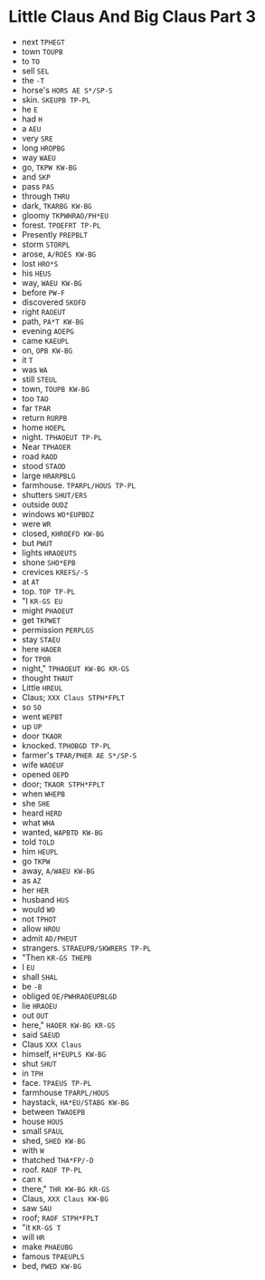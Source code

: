 # Little Claus And Big Claus Part 3

* next `TPHEGT`
* town `TOUPB`
* to `TO`
* sell `SEL`
* the `-T`
* horse's `HORS AE S*/SP-S`
* skin. `SKEUPB TP-PL`
* he `E`
* had `H`
* a `AEU`
* very `SRE`
* long `HROPBG`
* way `WAEU`
* go, `TKPW KW-BG`
* and `SKP`
* pass `PAS`
* through `THRU`
* dark, `TKARBG KW-BG`
* gloomy `TKPWHRAO/PH*EU`
* forest. `TPOEFRT TP-PL`
* Presently `PREPBLT`
* storm `STORPL`
* arose, `A/ROES KW-BG`
* lost `HRO*S`
* his `HEUS`
* way, `WAEU KW-BG`
* before `PW-F`
* discovered `SKOFD`
* right `RAOEUT`
* path, `PA*T KW-BG`
* evening `AOEPG`
* came `KAEUPL`
* on, `OPB KW-BG`
* it `T`
* was `WA`
* still `STEUL`
* town, `TOUPB KW-BG`
* too `TAO`
* far `TPAR`
* return `RURPB`
* home `HOEPL`
* night. `TPHAOEUT TP-PL`
* Near `TPHAOER`
* road `RAOD`
* stood `STAOD`
* large `HRARPBLG`
* farmhouse. `TPARPL/HOUS TP-PL`
* shutters `SHUT/ERS`
* outside `OUDZ`
* windows `WO*EUPBDZ`
* were `WR`
* closed, `KHROEFD KW-BG`
* but `PWUT`
* lights `HRAOEUTS`
* shone `SHO*EPB`
* crevices `KREFS/-S`
* at `AT`
* top. `TOP TP-PL`
* "I `KR-GS EU`
* might `PHAOEUT`
* get `TKPWET`
* permission `PERPLGS`
* stay `STAEU`
* here `HAOER`
* for `TPOR`
* night," `TPHAOEUT KW-BG KR-GS`
* thought `THAUT`
* Little `HREUL`
* Claus; `XXX Claus STPH*FPLT`
* so `SO`
* went `WEPBT`
* up `UP`
* door `TKAOR`
* knocked. `TPHOBGD TP-PL`
* farmer's `TPAR/PHER AE S*/SP-S`
* wife `WAOEUF`
* opened `OEPD`
* door; `TKAOR STPH*FPLT`
* when `WHEPB`
* she `SHE`
* heard `HERD`
* what `WHA`
* wanted, `WAPBTD KW-BG`
* told `TOLD`
* him `HEUPL`
* go `TKPW`
* away, `A/WAEU KW-BG`
* as `AZ`
* her `HER`
* husband `HUS`
* would `WO`
* not `TPHOT`
* allow `HROU`
* admit `AD/PHEUT`
* strangers. `STRAEUPB/SKWRERS TP-PL`
* "Then `KR-GS THEPB`
* I `EU`
* shall `SHAL`
* be `-B`
* obliged `OE/PWHRAOEUPBLGD`
* lie `HRAOEU`
* out `OUT`
* here," `HAOER KW-BG KR-GS`
* said `SAEUD`
* Claus `XXX Claus`
* himself, `H*EUPLS KW-BG`
* shut `SHUT`
* in `TPH`
* face. `TPAEUS TP-PL`
* farmhouse `TPARPL/HOUS`
* haystack, `HA*EU/STABG KW-BG`
* between `TWAOEPB`
* house `HOUS`
* small `SPAUL`
* shed, `SHED KW-BG`
* with `W`
* thatched `THA*FP/-D`
* roof. `RAOF TP-PL`
* can `K`
* there," `THR KW-BG KR-GS`
* Claus, `XXX Claus KW-BG`
* saw `SAU`
* roof; `RAOF STPH*FPLT`
* "it `KR-GS T`
* will `HR`
* make `PHAEUBG`
* famous `TPAEUPLS`
* bed, `PWED KW-BG`
